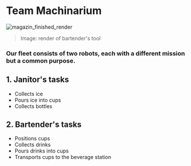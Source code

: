 # Team Machinarium
![magazin_finished_render](https://github.com/user-attachments/assets/d435d87c-fa34-4b84-8d10-d682560e855b)
> Image: render of bartender's tool
### Our fleet consists of two robots, each with a different mission but a common purpose.
## 1. Janitor's tasks
  - Collects ice
  - Pours ice into cups
  - Collects bottles
## 2. Bartender's tasks
  - Positions cups
  - Collects drinks
  - Pours drinks into cups
  - Transports cups to the beverage station
